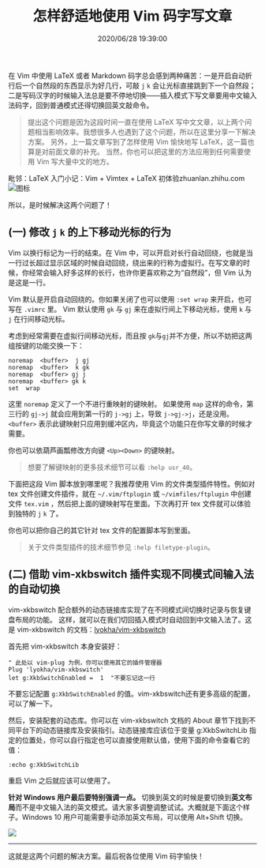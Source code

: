 ﻿---
title: 怎样舒适地使用 Vim 码字写文章
date: 2020/06/28 19:39:00
categories:
- LaTeX
tags:
- Vim
- LaTeX
---


在 Vim 中使用 LaTeX 或者 Markdown 码字总会感到两种痛苦：一是开启自动折行后一个自然段的东西显示为好几行，可敲 `j`  `k` 会让光标直接跳到下一个自然段；二是写码汉字的时候输入法总是要不停地切换——插入模式下写文章要用中文输入法码字，回到普通模式还得切换回英文敲命令。

> 提出这个问题是因为这段时间一直在使用 LaTeX 写中文文章，以上两个问题相当影响效率。我想很多人也遇到了这个问题，所以在这里分享一下解决方案。 
> 另外，上一篇文章写到了怎样使用 Vim 愉快地写 LaTeX，这一篇也算是对前面文章的补充。 
> 当然，你也可以把这里的方法应用到任何需要使用 Vim 写大量中文的地方。

毗邻：LaTeX 入门小记：Vim + Vimtex + LaTeX 初体验​zhuanlan.zhihu.com![图标](v2-0c924e835b6c9ccc4888771e4c41a38f_180x120.jpg)

所以，是时候解决这两个问题了！

  

## (一) 修改 `j`  `k` 的上下移动光标的行为

Vim 以换行标记为一行的结束。在 Vim 中，可以开启对长行自动回绕，也就是当一行过长超过显示区域的时候自动回绕，绕出来的行称为虚拟行。在写文章的时候，你经常会输入好多这样的长行，也许你更喜欢称之为“自然段”，但 Vim 认为是这是一行。

Vim 默认是开启自动回绕的。你如果关闭了也可以使用 `:set wrap` 来开启，也可写在 `.vimrc` 里。 Vim 默认使用 `gk` 与 `gj` 来在虛拟行间上下移动光标，使用 `k` 与 `j` 在行间移动光标。

考虑到经常需要在虚拟行间移动光标，而且按 `gk`与`gj`并不方便，所以不妨把这两组按键的功能交换一下：

```vim
noremap  <buffer>  j gj
noremap  <buffer>  k gk
noremap  <buffer> gj j  
noremap  <buffer> gk k  
set  wrap  
```

这里 `noremap` 定义了一个不进行重映射的键映射。 如果使用 `map` 这样的命令，第三行的 `gj->j` 就会应用到第一行的 `j->gj` 上，导致 `j->gj->j`，还是没用。`<buffer>` 表示此键映射只应用到缓冲区内，毕竟这个功能只在你写文章的时候才需要。

你也可以依葫芦画瓢修改方向键 `<Up><Down>` 的键映射。

> 想要了解键映射的更多技术细节可以看 `:help usr_40`。

下面把这段 Vim 脚本放到哪里呢？我推荐使用 Vim 的文件类型插件特性。例如对 tex 文件创建文件插件，就在 `~/.vim/ftplugin` 或 `~/vimfiles/ftplugin` 中创建文件 `tex.vim` ，然后把上面的键映射写在里面。下次再打开 tex 文件就可以体验到独特的 `j`  `k` 了。

你也可以把你自己的其它针对 tex 文件的配置脚本写到里面。

> 关于文件类型插件的技术细节参见 `:help filetype-plugin`。

  

##  (二) 借助 vim-xkbswitch 插件实现不同模式间输入法的自动切换

vim-xkbswitch 配合额外的动态链接库实现了在不同模式间切换时记录与恢复键盘布局的功能。 这样，就可以在我们切回插入模式时自动回到中文输入法了。这是 vim-xkbswitch 的文档：[lyokha/vim-xkbswitch](https://github.com/lyokha/vim-xkbswitch)

首先把 vim-xkbswitch 本身安装好：

```vim
" 此处以 vim-plug 为例，你可以使用其它的插件管理器
Plug 'lyokha/vim-xkbswitch'  
let g:XkbSwitchEnabled =  1  "不要忘记这一行
```

不要忘记配置 `g:XkbSwitchEnabled` 的值。vim-xkbswitch还有更多高级的配置，可以了解一下。

然后，安装配套的动态库。你可以在 vim-xkbswitch 文档的 About 章节下找到不同平台下的动态链接库及安装指引。动态链接库应该位于变量 g:XkbSwitchLib 指定的位置处，你可以自行指定也可以直接使用默认值，使用下面的命令查看它的值：
```
:echo g:XkbSwitchLib
```
重启 Vim 之后就应该可以使用了。

**针对 Windows 用户最后要特别强调一点。** 切换到英文的时候是要切换到**英文布局**而不是中文输入法的英文模式。请大家多调整调整试试。大概就是下面这个样子。Windows 10 用户可能需要手动添加英文布局，可以使用 Alt+Shift 切换。

![](v2-c1a9af5e5206ffbb931fa6f3f8ce5ba3_b.png)


----------

这就是这两个问题的解决方案。最后祝各位使用 Vim 码字愉快！
